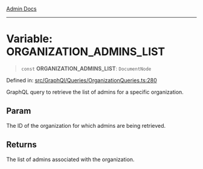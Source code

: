 [Admin Docs](/)

***

# Variable: ORGANIZATION\_ADMINS\_LIST

> `const` **ORGANIZATION\_ADMINS\_LIST**: `DocumentNode`

Defined in: [src/GraphQl/Queries/OrganizationQueries.ts:280](https://github.com/PalisadoesFoundation/talawa-admin/blob/main/src/GraphQl/Queries/OrganizationQueries.ts#L280)

GraphQL query to retrieve the list of admins for a specific organization.

## Param

The ID of the organization for which admins are being retrieved.

## Returns

The list of admins associated with the organization.
